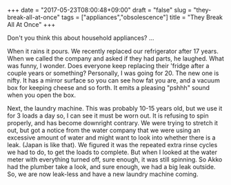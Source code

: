 +++
date = "2017-05-23T08:00:48+09:00"
draft = "false"
slug = "they-break-all-at-once"
tags = ["appliances","obsolescence"]
title = "They Break All At Once"
+++

Don't you think this about household appliances? ...

<!--more-->

When it rains it pours. We recently replaced our refrigerator after 17 years. When we called the company and asked if they had parts, he laughed. What was funny, I wonder. Does everyone keep replacing their 'fridge after a couple years or something? Personally, I was going for 20. The new one is nifty. It has a mirror surface so you can see how fat you are, and a vacuum box for keeping cheese and so forth. It emits a pleasing "pshhh" sound when you open the box.  

Next, the laundry machine. This was probably 10-15 years old, but we use it for 3 loads a day so, I can see it must be worn out. It is refusing to spin properly, and has become downright contrary. We were trying to stretch it out, but got a notice from the water company that we were using an excessive amount of water and might want to look into whether there is a leak. (Japan is like that). We figured it was the repeated extra rinse cycles we had to do, to get the loads to complete. But when I looked at the water meter with everything turned off, sure enough, it was still spinning. So Akko had the plumber take a look, and sure enough, we had a big leak outside. So, we are now leak-less and have a new laundry machine coming. 


